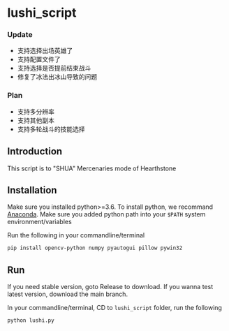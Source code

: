 # lushi_script

### Update
* 支持选择出场英雄了
* 支持配置文件了
* 支持选择是否提前结束战斗
* 修复了冰法出冰山导致的问题

### Plan
* 支持多分辨率
* 支持其他副本
* 支持多轮战斗的技能选择

## Introduction
This script is to "SHUA" Mercenaries mode of Hearthstone

## Installation

Make sure you installed python>=3.6.
To install python, we recommand [Anaconda](https://www.anaconda.com/products/individual#windows).
Make sure you added python path into your ```$PATH``` system environment/variables

Run the following in your commandline/terminal
```bash
pip install opencv-python numpy pyautogui pillow pywin32
```

## Run
If you need stable version, goto Release to download.
If you wanna test latest version, download the main branch.

In your commandline/terminal, CD to ```lushi_script``` folder,  run the following
```bash
python lushi.py 
```

